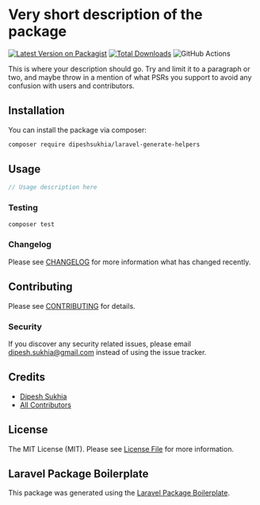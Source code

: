 # Very short description of the package

[![Latest Version on Packagist](https://img.shields.io/packagist/v/dipeshsukhia/laravel-generate-helpers.svg?style=flat-square)](https://packagist.org/packages/dipeshsukhia/laravel-generate-helpers)
[![Total Downloads](https://img.shields.io/packagist/dt/dipeshsukhia/laravel-generate-helpers.svg?style=flat-square)](https://packagist.org/packages/dipeshsukhia/laravel-generate-helpers)
![GitHub Actions](https://github.com/dipeshsukhia/laravel-generate-helpers/actions/workflows/main.yml/badge.svg)

This is where your description should go. Try and limit it to a paragraph or two, and maybe throw in a mention of what PSRs you support to avoid any confusion with users and contributors.

## Installation

You can install the package via composer:

```bash
composer require dipeshsukhia/laravel-generate-helpers
```

## Usage

```php
// Usage description here
```

### Testing

```bash
composer test
```

### Changelog

Please see [CHANGELOG](CHANGELOG.md) for more information what has changed recently.

## Contributing

Please see [CONTRIBUTING](CONTRIBUTING.md) for details.

### Security

If you discover any security related issues, please email dipesh.sukhia@gmail.com instead of using the issue tracker.

## Credits

-   [Dipesh Sukhia](https://github.com/dipeshsukhia)
-   [All Contributors](../../contributors)

## License

The MIT License (MIT). Please see [License File](LICENSE.md) for more information.

## Laravel Package Boilerplate

This package was generated using the [Laravel Package Boilerplate](https://laravelpackageboilerplate.com).
